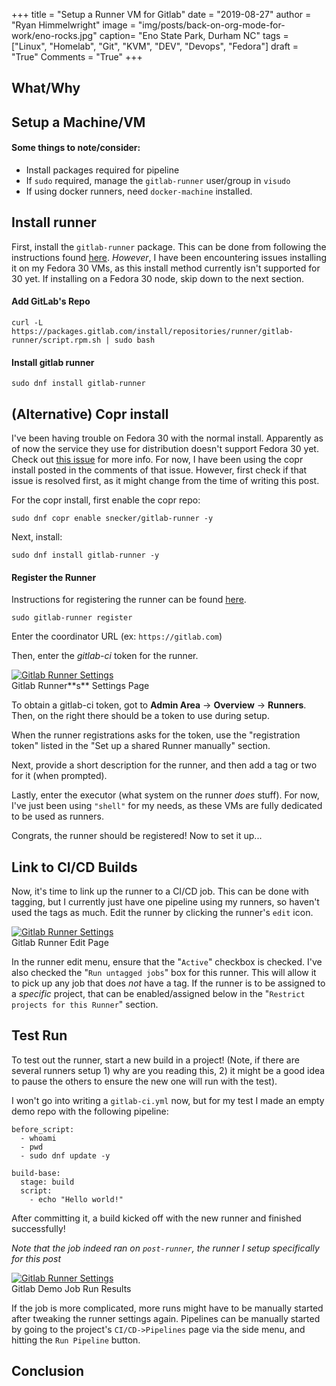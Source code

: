 +++
title  = "Setup a Runner VM for Gitlab"
date   = "2019-08-27"
author = "Ryan Himmelwright"
image  = "img/posts/back-on-org-mode-for-work/eno-rocks.jpg"
caption= "Eno State Park, Durham NC"
tags   = ["Linux", "Homelab", "Git", "KVM", "DEV", "Devops", "Fedora"]
draft  = "True"
Comments = "True"
+++


<!--more-->

## What/Why

## Setup a Machine/VM
#### Some things to note/consider:

- Install packages required for pipeline
- If `sudo` required, manage the `gitlab-runner` user/group in `visudo`
- If using docker runners, need `docker-machine` installed.

## Install runner
First, install the `gitlab-runner` package. This can be done from following the
instructions found
[here](https://docs.gitlab.com/runner/install/linux-repository.html).
*However*, I have been encountering issues installing it on my Fedora 30 VMs,
as this install method currently isn't supported for 30 yet. If installing on a
Fedora 30 node, skip down to the next section.

#### Add GitLab's Repo

```
curl -L https://packages.gitlab.com/install/repositories/runner/gitlab-runner/script.rpm.sh | sudo bash
```

#### Install gitlab runner
```
sudo dnf install gitlab-runner
```

## (Alternative) Copr install

I've been having trouble on Fedora 30 with the normal install. Apparently as of
now the service they use for distribution doesn't support Fedora 30 yet. Check
out [this issue](https://gitlab.com/gitlab-org/gitlab-runner/issues/4401) for
more info. For now, I have been using the copr install posted in the comments
of that issue. However, first check if that issue is resolved first, as it
might change from the time of writing this post.

For the copr install, first enable the copr repo:

```
sudo dnf copr enable snecker/gitlab-runner -y
```

Next, install:

```
sudo dnf install gitlab-runner -y
```

#### Register the Runner

Instructions for registering the runner can be found
[here](https://docs.gitlab.com/runner/register/index.html).

```
sudo gitlab-runner register
```

Enter the coordinator URL (ex: `https://gitlab.com`)

Then, enter the *gitlab-ci* token for the runner.

<a href="/img/posts/create-gitlab-runner/gitlab-runner-settings.png">
<img alt="Gitlab Runner Settings" src="/img/posts/create-gitlab-runner/gitlab-runner-settings.png" style="max-width: 100%;"/></a>
<div class="caption">Gitlab Runner**s** Settings Page</div>

To obtain a gitlab-ci token, got to **Admin Area** -> **Overview** ->
**Runners**. Then, on the right there should be a token to use during setup.

When the runner registrations asks for the token, use the "registration token"
listed in the "Set up a shared Runner manually" section.

Next, provide a short description for the runner, and then add a tag or two
for it (when prompted).

Lastly, enter the executor (what system on the runner *does* stuff). For now,
I've just been using `"shell"` for my needs, as these VMs are fully dedicated
to be used as runners.

Congrats, the runner should be registered! Now to set it up...

## Link to CI/CD Builds

Now, it's time to link up the runner to a CI/CD job. This can be done with
tagging, but I currently just have one pipeline using my runners, so haven't
used the tags as much. Edit the runner by clicking the runner's `edit` icon.

<a href="/img/posts/create-gitlab-runner/runner-edit.png">
<img alt="Gitlab Runner Settings" src="/img/posts/create-gitlab-runner/runner-edit.png" style="max-width: 100%;"/></a>
<div class="caption">Gitlab Runner Edit Page</div>

In the runner edit menu, ensure that the "`Active`" checkbox is checked. I've
also checked the "`Run untagged jobs`" box for this runner. This will allow it
to pick up any job that does *not* have a tag. If the runner is to be assigned
to a *specific* project, that can be enabled/assigned below in the "`Restrict
projects for this Runner`" section.

## Test Run

To test out the runner, start a new build in a project! (Note, if there are
several runners setup 1) why are you reading this, 2) it might be a good idea
to pause the others to ensure the new one will run with the test).

I won't go into writing a `gitlab-ci.yml` now, but for my test I made an empty
demo repo with the following pipeline:

```
before_script:
  - whoami
  - pwd
  - sudo dnf update -y

build-base:
  stage: build
  script:
    - echo "Hello world!"
```

After committing it, a build kicked off with the new runner and finished
successfully!

*Note that the job indeed ran on `post-runner`, the runner I setup
specifically for this post*

<a href="/img/posts/create-gitlab-runner/pipeline-run.png">
<img alt="Gitlab Runner Settings" src="/img/posts/create-gitlab-runner/pipeline-run.png" style="max-width: 100%;"/></a>
<div class="caption">Gitlab Demo Job Run Results</div>

If the job is more complicated, more runs might have to be manually started
after tweaking the runner settings again. Pipelines can be manually started by
going to the project's `CI/CD->Pipelines` page via the side menu, and hitting
the `Run Pipeline` button.

## Conclusion
